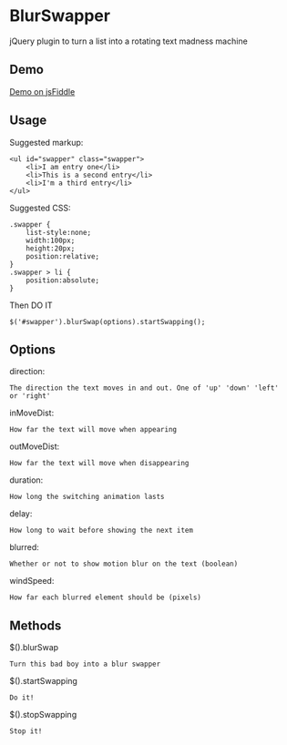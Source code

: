 BlurSwapper
===========

jQuery plugin to turn a list into a rotating text madness machine

## Demo

[Demo on jsFiddle](http://jsfiddle.net/delvarworld/zQ9ye/2/)

## Usage

Suggested markup:

    <ul id="swapper" class="swapper">
        <li>I am entry one</li>
        <li>This is a second entry</li>
        <li>I'm a third entry</li>
    </ul>

Suggested CSS:

    .swapper {
        list-style:none;
        width:100px;
        height:20px;
        position:relative;
    }
    .swapper > li {
        position:absolute;
    }

Then DO IT

    $('#swapper').blurSwap(options).startSwapping();

## Options

direction:

    The direction the text moves in and out. One of 'up' 'down' 'left'
    or 'right'
    
inMoveDist:

    How far the text will move when appearing

outMoveDist:

    How far the text will move when disappearing

duration:

    How long the switching animation lasts

delay:

    How long to wait before showing the next item

blurred:

    Whether or not to show motion blur on the text (boolean)

windSpeed:

    How far each blurred element should be (pixels)

## Methods

$().blurSwap

    Turn this bad boy into a blur swapper

$().startSwapping

    Do it!

$().stopSwapping

    Stop it!
